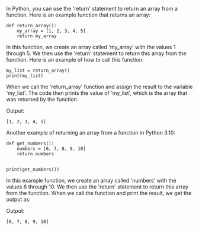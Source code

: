 In Python, you can use the 'return' statement to return an array from a function. Here is an example function that returns an array:

```
def return_array():
    my_array = [1, 2, 3, 4, 5]
    return my_array
```

In this function, we create an array called 'my_array' with the values 1 through 5. We then use the 'return' statement to return this array from the function. Here is an example of how to call this function:

```
my_list = return_array()
print(my_list)
```

When we call the 'return_array' function and assign the result to the variable 'my_list'. The code then prints the value of 'my_list', which is the array that was returned by the function.

Output:
```
[1, 2, 3, 4, 5]
```

Another example of returning an array from a function in Python 3.10:

```
def get_numbers():
    numbers = [6, 7, 8, 9, 10]
    return numbers
 
 
print(get_numbers())
```

In this example function, we create an array called 'numbers' with the values 6 through 10. We then use the 'return' statement to return this array from the function. When we call the function and print the result, we get the output as:

Output:
```
[6, 7, 8, 9, 10]
```